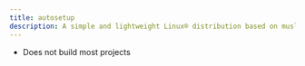 ```yaml
---
title: autosetup
description: A simple and lightweight Linux® distribution based on musl libc and toybox
---
```


- Does not build most projects
